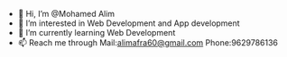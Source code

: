 - 👋 Hi, I’m @Mohamed Alim
- 👀 I’m interested in Web Development and App development
- 🌱 I’m currently learning Web Development
- 📫 Reach me through
     Mail:alimafra60@gmail.com
     Phone:9629786136

<!---
alimafra60/alimafra60 is a ✨ special ✨ repository because its `README.md` (this file) appears on your GitHub profile.
You can click the Preview link to take a look at your changes.
--->
